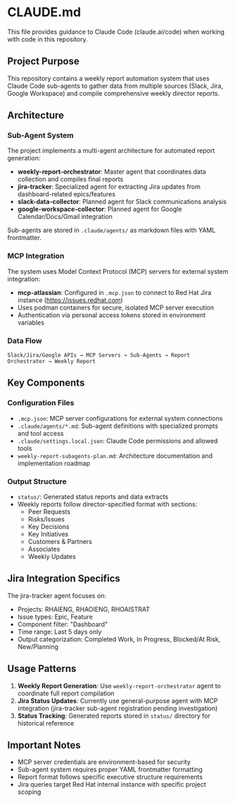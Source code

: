 # CLAUDE.md

This file provides guidance to Claude Code (claude.ai/code) when working with code in this repository.

## Project Purpose

This repository contains a weekly report automation system that uses Claude Code sub-agents to gather data from multiple sources (Slack, Jira, Google Workspace) and compile comprehensive weekly director reports.

## Architecture

### Sub-Agent System
The project implements a multi-agent architecture for automated report generation:

- **weekly-report-orchestrator**: Master agent that coordinates data collection and compiles final reports
- **jira-tracker**: Specialized agent for extracting Jira updates from dashboard-related epics/features
- **slack-data-collector**: Planned agent for Slack communications analysis
- **google-workspace-collector**: Planned agent for Google Calendar/Docs/Gmail integration

Sub-agents are stored in `.claude/agents/` as markdown files with YAML frontmatter.

### MCP Integration
The system uses Model Context Protocol (MCP) servers for external system integration:

- **mcp-atlassian**: Configured in `.mcp.json` to connect to Red Hat Jira instance (https://issues.redhat.com)
- Uses podman containers for secure, isolated MCP server execution
- Authentication via personal access tokens stored in environment variables

### Data Flow
```
Slack/Jira/Google APIs → MCP Servers → Sub-Agents → Report Orchestrator → Weekly Report
```

## Key Components

### Configuration Files
- `.mcp.json`: MCP server configurations for external system connections
- `.claude/agents/*.md`: Sub-agent definitions with specialized prompts and tool access
- `.claude/settings.local.json`: Claude Code permissions and allowed tools
- `weekly-report-subagents-plan.md`: Architecture documentation and implementation roadmap

### Output Structure
- `status/`: Generated status reports and data extracts
- Weekly reports follow director-specified format with sections:
  - Peer Requests
  - Risks/Issues
  - Key Decisions
  - Key Initiatives
  - Customers & Partners
  - Associates
  - Weekly Updates

## Jira Integration Specifics

The jira-tracker agent focuses on:
- Projects: RHAIENG, RHAOIENG, RHOAISTRAT
- Issue types: Epic, Feature
- Component filter: "Dashboard"
- Time range: Last 5 days only
- Output categorization: Completed Work, In Progress, Blocked/At Risk, New/Planning

## Usage Patterns

1. **Weekly Report Generation**: Use `weekly-report-orchestrator` agent to coordinate full report compilation
2. **Jira Status Updates**: Currently use general-purpose agent with MCP integration (jira-tracker sub-agent registration pending investigation)
3. **Status Tracking**: Generated reports stored in `status/` directory for historical reference

## Important Notes

- MCP server credentials are environment-based for security
- Sub-agent system requires proper YAML frontmatter formatting
- Report format follows specific executive structure requirements
- Jira queries target Red Hat internal instance with specific project scoping